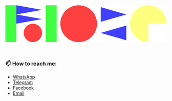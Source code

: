 <img src="./images/ioze.svg" alt="Rioze!!!!!">

&nbsp;

### 📫 How to reach me:

- [WhatsApp](https://wa.me/6285158231152)
- [Telegram](https://t.me/riozec)
- [Facebook](https://facebook.com/crioze)
- [Email](mailto:cietstrioze@gmail.com)
